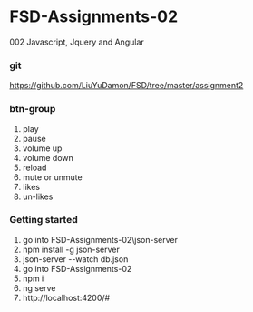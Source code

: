 # FSD-Assignments-02
002 Javascript, Jquery and Angular

### git
https://github.com/LiuYuDamon/FSD/tree/master/assignment2

### btn-group
1. play
2. pause
3. volume up
4. volume down
5. reload
6. mute or unmute
7. likes
8. un-likes

### Getting started
1. go into FSD-Assignments-02\json-server
2. npm install -g json-server
3. json-server --watch db.json
4. go into FSD-Assignments-02
5. npm i
6. ng serve
7. http://localhost:4200/#